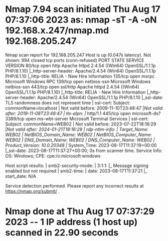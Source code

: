 # Nmap 7.94 scan initiated Thu Aug 17 07:37:06 2023 as: nmap -sT -A -oN 192.168.x.247/nmap.md 192.168.205.247
Nmap scan report for 192.168.205.247
Host is up (0.047s latency).
Not shown: 994 closed tcp ports (conn-refused)
PORT     STATE SERVICE       VERSION
80/tcp   open  http          Apache httpd 2.4.54 ((Win64) OpenSSL/1.1.1p PHP/8.1.10)
|_http-server-header: Apache/2.4.54 (Win64) OpenSSL/1.1.1p PHP/8.1.10
|_http-title: RELIA - New Hire Information
135/tcp  open  msrpc         Microsoft Windows RPC
139/tcp  open  netbios-ssn   Microsoft Windows netbios-ssn
443/tcp  open  ssl/http      Apache httpd 2.4.54 ((Win64) OpenSSL/1.1.1p PHP/8.1.10)
|_http-title: RELIA - New Hire Information
|_http-server-header: Apache/2.4.54 (Win64) OpenSSL/1.1.1p PHP/8.1.10
|_ssl-date: TLS randomness does not represent time
| ssl-cert: Subject: commonName=localhost
| Not valid before: 2009-11-10T23:48:47
|_Not valid after:  2019-11-08T23:48:47
| tls-alpn: 
|_  http/1.1
445/tcp  open  microsoft-ds?
3389/tcp open  ms-wbt-server Microsoft Terminal Services
| ssl-cert: Subject: commonName=WEB02
| Not valid before: 2023-07-22T18:16:29
|_Not valid after:  2024-01-21T18:16:29
| rdp-ntlm-info: 
|   Target_Name: WEB02
|   NetBIOS_Domain_Name: WEB02
|   NetBIOS_Computer_Name: WEB02
|   DNS_Domain_Name: WEB02
|   DNS_Computer_Name: WEB02
|   Product_Version: 10.0.20348
|_  System_Time: 2023-08-17T11:37:19+00:00
|_ssl-date: 2023-08-17T11:37:27+00:00; 0s from scanner time.
Service Info: OS: Windows; CPE: cpe:/o:microsoft:windows

Host script results:
| smb2-security-mode: 
|   3:1:1: 
|_    Message signing enabled but not required
| smb2-time: 
|   date: 2023-08-17T11:37:21
|_  start_date: N/A

Service detection performed. Please report any incorrect results at https://nmap.org/submit/ .
# Nmap done at Thu Aug 17 07:37:29 2023 -- 1 IP address (1 host up) scanned in 22.90 seconds
